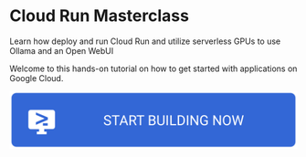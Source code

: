 # Cloud Run Masterclass

Learn how deploy and run Cloud Run and utilize serverless GPUs to use Ollama and an Open WebUI

Welcome to this hands-on tutorial on how to get started with applications on
Google Cloud.

[![Begin the Tutorial](.journey/journey.svg)](https://console.cloud.google.com/run/overview?cloudshell_git_repo=https://github.com/cstanger/cloud-run-gpu-masterclass.git&cloudshell_tutorial=.journey/tutorial.neos.md&show=ide&cloudshell_workspace=)
